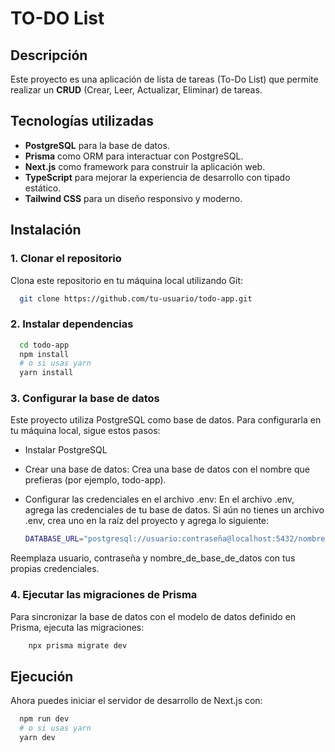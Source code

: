 # TO-DO List

## Descripción

Este proyecto es una aplicación de lista de tareas (To-Do List) que permite realizar un **CRUD** (Crear, Leer, Actualizar, Eliminar) de tareas.

## Tecnologías utilizadas

- **PostgreSQL** para la base de datos.
- **Prisma** como ORM para interactuar con PostgreSQL.
- **Next.js** como framework para construir la aplicación web.
- **TypeScript** para mejorar la experiencia de desarrollo con tipado estático.
- **Tailwind CSS** para un diseño responsivo y moderno.

## Instalación

### 1. Clonar el repositorio
Clona este repositorio en tu máquina local utilizando Git:

```bash
  git clone https://github.com/tu-usuario/todo-app.git
```

### 2. Instalar dependencias
```bash
  cd todo-app
  npm install
  # o si usas yarn
  yarn install
```

### 3. Configurar la base de datos
Este proyecto utiliza PostgreSQL como base de datos. Para configurarla en tu máquina local, sigue estos pasos:

- Instalar PostgreSQL

- Crear una base de datos: Crea una base de datos con el nombre que prefieras (por ejemplo, todo-app).

- Configurar las credenciales en el archivo .env: En el archivo .env, agrega las credenciales de tu base de datos. Si aún no tienes un archivo .env, crea uno en la raíz del proyecto y agrega lo siguiente:
  ```bash
  DATABASE_URL="postgresql://usuario:contraseña@localhost:5432/nombre_de_base_de_datos"
  ```
Reemplaza usuario, contraseña y nombre_de_base_de_datos con tus propias credenciales.

### 4. Ejecutar las migraciones de Prisma
Para sincronizar la base de datos con el modelo de datos definido en Prisma, ejecuta las migraciones:
  ```bash
      npx prisma migrate dev
  ```

## Ejecución
Ahora puedes iniciar el servidor de desarrollo de Next.js con:
```bash
  npm run dev
  # o si usas yarn
  yarn dev
```



